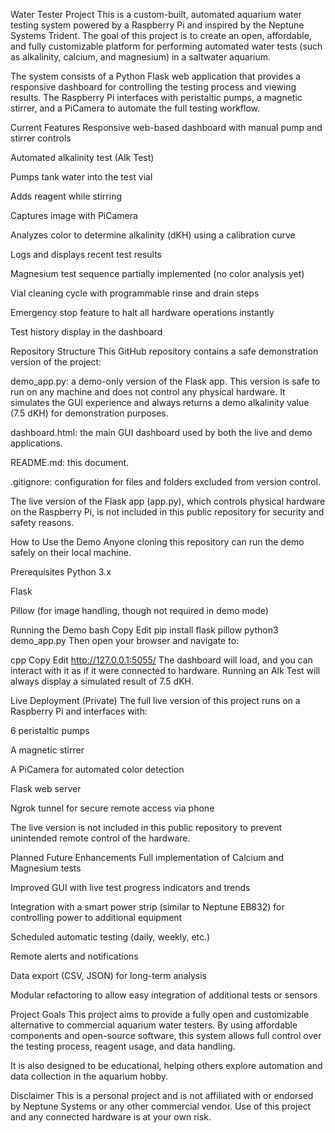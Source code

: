 Water Tester Project
This is a custom-built, automated aquarium water testing system powered by a Raspberry Pi and inspired by the Neptune Systems Trident. The goal of this project is to create an open, affordable, and fully customizable platform for performing automated water tests (such as alkalinity, calcium, and magnesium) in a saltwater aquarium.

The system consists of a Python Flask web application that provides a responsive dashboard for controlling the testing process and viewing results. The Raspberry Pi interfaces with peristaltic pumps, a magnetic stirrer, and a PiCamera to automate the full testing workflow.

Current Features
Responsive web-based dashboard with manual pump and stirrer controls

Automated alkalinity test (Alk Test)

Pumps tank water into the test vial

Adds reagent while stirring

Captures image with PiCamera

Analyzes color to determine alkalinity (dKH) using a calibration curve

Logs and displays recent test results

Magnesium test sequence partially implemented (no color analysis yet)

Vial cleaning cycle with programmable rinse and drain steps

Emergency stop feature to halt all hardware operations instantly

Test history display in the dashboard

Repository Structure
This GitHub repository contains a safe demonstration version of the project:

demo_app.py: a demo-only version of the Flask app. This version is safe to run on any machine and does not control any physical hardware. It simulates the GUI experience and always returns a demo alkalinity value (7.5 dKH) for demonstration purposes.

dashboard.html: the main GUI dashboard used by both the live and demo applications.

README.md: this document.

.gitignore: configuration for files and folders excluded from version control.

The live version of the Flask app (app.py), which controls physical hardware on the Raspberry Pi, is not included in this public repository for security and safety reasons.

How to Use the Demo
Anyone cloning this repository can run the demo safely on their local machine.

Prerequisites
Python 3.x

Flask

Pillow (for image handling, though not required in demo mode)

Running the Demo
bash
Copy
Edit
pip install flask pillow
python3 demo_app.py
Then open your browser and navigate to:

cpp
Copy
Edit
http://127.0.0.1:5055/
The dashboard will load, and you can interact with it as if it were connected to hardware. Running an Alk Test will always display a simulated result of 7.5 dKH.

Live Deployment (Private)
The full live version of this project runs on a Raspberry Pi and interfaces with:

6 peristaltic pumps

A magnetic stirrer

A PiCamera for automated color detection

Flask web server

Ngrok tunnel for secure remote access via phone

The live version is not included in this public repository to prevent unintended remote control of the hardware.

Planned Future Enhancements
Full implementation of Calcium and Magnesium tests

Improved GUI with live test progress indicators and trends

Integration with a smart power strip (similar to Neptune EB832) for controlling power to additional equipment

Scheduled automatic testing (daily, weekly, etc.)

Remote alerts and notifications

Data export (CSV, JSON) for long-term analysis

Modular refactoring to allow easy integration of additional tests or sensors

Project Goals
This project aims to provide a fully open and customizable alternative to commercial aquarium water testers. By using affordable components and open-source software, this system allows full control over the testing process, reagent usage, and data handling.

It is also designed to be educational, helping others explore automation and data collection in the aquarium hobby.

Disclaimer
This is a personal project and is not affiliated with or endorsed by Neptune Systems or any other commercial vendor. Use of this project and any connected hardware is at your own risk.